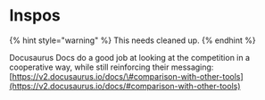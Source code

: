 # Inspos

{% hint style="warning" %}
This needs cleaned up.
{% endhint %}

Docusaurus Docs do a good job at looking at the competition in a cooperative way, while still reinforcing their messaging: [https://v2.docusaurus.io/docs/\#comparison-with-other-tools](https://v2.docusaurus.io/docs/#comparison-with-other-tools)

